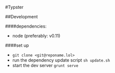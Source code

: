#Typster


##Development 

####dependencies:
- node (preferably: v0.11)

####set up
- `git clone <git@reponame.lol>`
- run the dependency update script `sh update.sh`
- start the dev server `grunt serve`

